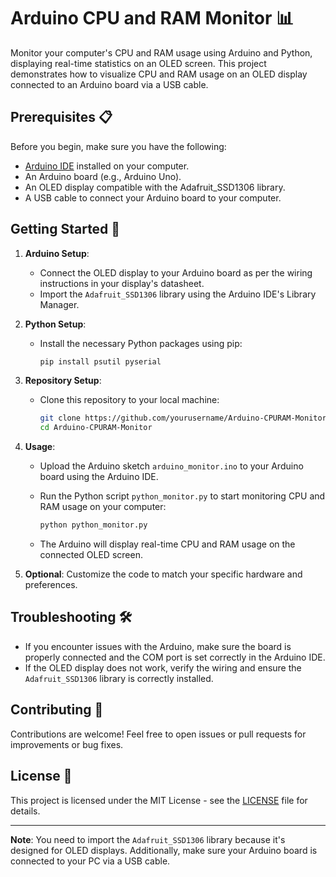 # Arduino CPU and RAM Monitor 📊

Monitor your computer's CPU and RAM usage using Arduino and Python, displaying real-time statistics on an OLED screen. This project demonstrates how to visualize CPU and RAM usage on an OLED display connected to an Arduino board via a USB cable.

## Prerequisites 📋

Before you begin, make sure you have the following:

- [Arduino IDE](https://www.arduino.cc/en/software) installed on your computer.
- An Arduino board (e.g., Arduino Uno).
- An OLED display compatible with the Adafruit_SSD1306 library.
- A USB cable to connect your Arduino board to your computer.

## Getting Started 🚀

1. **Arduino Setup**:

   - Connect the OLED display to your Arduino board as per the wiring instructions in your display's datasheet.
   - Import the `Adafruit_SSD1306` library using the Arduino IDE's Library Manager.

2. **Python Setup**:

   - Install the necessary Python packages using pip:

     ```bash
     pip install psutil pyserial
     ```

3. **Repository Setup**:

   - Clone this repository to your local machine:

     ```bash
     git clone https://github.com/yourusername/Arduino-CPURAM-Monitor.git
     cd Arduino-CPURAM-Monitor
     ```

4. **Usage**:

   - Upload the Arduino sketch `arduino_monitor.ino` to your Arduino board using the Arduino IDE.
   - Run the Python script `python_monitor.py` to start monitoring CPU and RAM usage on your computer:

     ```bash
     python python_monitor.py
     ```

   - The Arduino will display real-time CPU and RAM usage on the connected OLED screen.

5. **Optional**: Customize the code to match your specific hardware and preferences.

## Troubleshooting 🛠️

- If you encounter issues with the Arduino, make sure the board is properly connected and the COM port is set correctly in the Arduino IDE.
- If the OLED display does not work, verify the wiring and ensure the `Adafruit_SSD1306` library is correctly installed.

## Contributing 🤝

Contributions are welcome! Feel free to open issues or pull requests for improvements or bug fixes.

## License 📜

This project is licensed under the MIT License - see the [LICENSE](LICENSE) file for details.

---

**Note**: You need to import the `Adafruit_SSD1306` library because it's designed for OLED displays. Additionally, make sure your Arduino board is connected to your PC via a USB cable.
